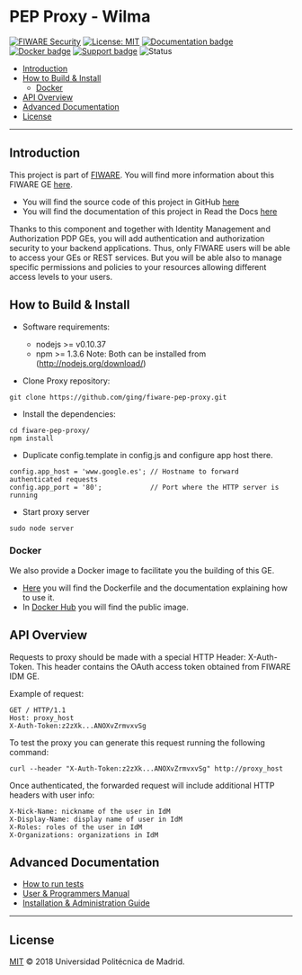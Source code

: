 # PEP Proxy - Wilma


[![FIWARE Security](https://nexus.lab.fiware.org/static/badges/chapters/security.svg)](https://www.fiware.org/developers/catalogue/)
[![License: MIT](https://img.shields.io/github/license/ging/fiware-pep-proxy.svg)](https://opensource.org/licenses/MIT)
[![Documentation badge](https://img.shields.io/readthedocs/fiware-pep-proxy.svg)](http://fiware-pep-proxy.readthedocs.org/en/latest/)
[![Docker badge](https://img.shields.io/docker/pulls/fiware/pep-proxy.svg)](https://hub.docker.com/r/fiware/pep-proxy/)
[![Support badge](https://img.shields.io/badge/tag-fiware--wilma-orange.svg?logo=stackoverflow)](https://stackoverflow.com/questions/tagged/fiware-wilma)
![Status](https://nexus.lab.fiware.org/repository/raw/public/static/badges/statuses/wilma.svg)

* [Introduction](#introduction)
* [How to Build & Install](#how-to-build--install)
	+ [Docker](#docker)
* [API Overview](#api-overview)
* [Advanced Documentation](#advanced-documentation)
* [License](#license)

---



## Introduction

This project is part of [FIWARE](http://fiware.org). You will find more information about this FIWARE GE [here](https://catalogue-server.fiware.org/enablers/pep-proxy-wilma).

- You will find the source code of this project in GitHub [here](https://github.com/ging/fiware-pep-proxy)
- You will find the documentation of this project in Read the Docs [here](http://fiware-pep-proxy.readthedocs.org/)

Thanks to this component and together with Identity Management and Authorization PDP GEs, you will add authentication and authorization security to your backend applications. Thus, only FIWARE users will be able to access your GEs or REST services. But you will be able also to manage specific permissions and policies to your resources allowing different access levels to your users.


## How to Build & Install

- Software requirements:

	+ nodejs >= v0.10.37
	+ npm >= 1.3.6
	Note: Both can be installed from (http://nodejs.org/download/)

- Clone Proxy repository:

```console
git clone https://github.com/ging/fiware-pep-proxy.git
```

- Install the dependencies:

```console
cd fiware-pep-proxy/
npm install
```

- Duplicate config.template in config.js and configure app host there.

```
config.app_host = 'www.google.es'; // Hostname to forward authenticated requests
config.app_port = '80';            // Port where the HTTP server is running
```

- Start proxy server

```console
sudo node server
```

### Docker

We also provide a Docker image to facilitate you the building of this GE.

- [Here](https://github.com/ging/fiware-pep-proxy/tree/master/extras/docker) you will find the Dockerfile and the documentation explaining how to use it.
- In [Docker Hub](https://hub.docker.com/r/fiware/pep-proxy/) you will find the public image.

## API Overview

Requests to proxy should be made with a special HTTP Header: X-Auth-Token.
This header contains the OAuth access token obtained from FIWARE IDM GE.

Example of request:

```
GET / HTTP/1.1
Host: proxy_host
X-Auth-Token:z2zXk...ANOXvZrmvxvSg
```

To test the proxy you can generate this request running the following command:

```console
curl --header "X-Auth-Token:z2zXk...ANOXvZrmvxvSg" http://proxy_host
```

Once authenticated, the forwarded request will include additional HTTP headers with user info:

```
X-Nick-Name: nickname of the user in IdM
X-Display-Name: display name of user in IdM
X-Roles: roles of the user in IdM
X-Organizations: organizations in IdM
```

## Advanced Documentation

- [How to run tests](http://fiware-pep-proxy.readthedocs.org/en/latest/admin_guide#end-to-end-testing)
- [User & Programmers Manual](http://fiware-pep-proxy.readthedocs.org/en/latest/user_guide/)
- [Installation & Administration Guide](http://fiware-pep-proxy.readthedocs.org/en/latest/admin_guide/)

---

## License

[MIT](LICENSE) © 2018 Universidad Politécnica de Madrid.

